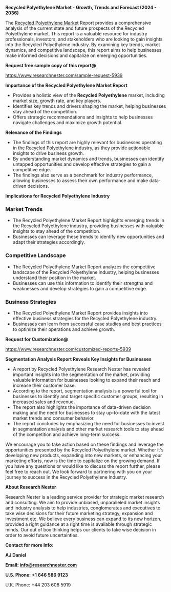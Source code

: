 ﻿<a name="_hlk168570615"></a><a name="_hlk168498031"></a>**Recycled Polyethylene Market - Growth, Trends and Forecast (2024 - 2036)**

The [Recycled Polyethylene Market](https://www.researchnester.com/reports/recycled-polyethylene-market/5939) Report provides a comprehensive analysis of the current state and future prospects of the Recycled Polyethylene market. This report is a valuable resource for industry professionals, investors, and stakeholders who are looking to gain insights into the Recycled Polyethylene industry. By examining key trends, market dynamics, and competitive landscape, this report aims to help businesses make informed decisions and capitalize on emerging opportunities.

**Request free sample copy of this report@**

<https://www.researchnester.com/sample-request-5939> 

**Importance of the Recycled Polyethylene Market Report**

- Provides a holistic view of the **Recycled Polyethylene** market, including market size, growth rate, and key players.
- Identifies key trends and drivers shaping the market, helping businesses stay ahead of the competition.
- Offers strategic recommendations and insights to help businesses navigate challenges and maximize growth potential.

**Relevance of the Findings**

- The findings of this report are highly relevant for businesses operating in the Recycled Polyethylene industry, as they provide actionable insights to drive business growth.
- By understanding market dynamics and trends, businesses can identify untapped opportunities and develop effective strategies to gain a competitive edge.
- The findings also serve as a benchmark for industry performance, allowing businesses to assess their own performance and make data-driven decisions.

**Implications for Recycled Polyethylene Industry**
### **Market Trends**
- The Recycled Polyethylene Market Report highlights emerging trends in the Recycled Polyethylene industry, providing businesses with valuable insights to stay ahead of the competition.
- Businesses can leverage these trends to identify new opportunities and adapt their strategies accordingly.
### **Competitive Landscape**
- The Recycled Polyethylene Market Report analyzes the competitive landscape of the Recycled Polyethylene industry, helping businesses understand their position in the market.
- Businesses can use this information to identify their strengths and weaknesses and develop strategies to gain a competitive edge.
### **Business Strategies**
- The Recycled Polyethylene Market Report provides insights into effective business strategies for the Recycled Polyethylene industry.
- Businesses can learn from successful case studies and best practices to optimize their operations and achieve growth.

**Request for Customization@**

<https://www.researchnester.com/customized-reports-5939> 

**Segmentation Analysis Report Reveals Key Insights for Businesses**

- A report by Recycled Polyethylene Research Nester has revealed important insights into the segmentation of the market, providing valuable information for businesses looking to expand their reach and increase their customer base.
- According to the report, segmentation analysis is a powerful tool for businesses to identify and target specific customer groups, resulting in increased sales and revenue.
- The report also highlights the importance of data-driven decision making and the need for businesses to stay up-to-date with the latest market trends and consumer behavior.
- The report concludes by emphasizing the need for businesses to invest in segmentation analysis and other market research tools to stay ahead of the competition and achieve long-term success.

We encourage you to take action based on these findings and leverage the opportunities presented by the Recycled Polyethylene market. Whether it's developing new products, expanding into new markets, or enhancing your marketing efforts, now is the time to capitalize on the growing demand. If you have any questions or would like to discuss the report further, please feel free to reach out. We look forward to partnering with you on your journey to success in the Recycled Polyethylene Industry.

**About Research Nester**

Research Nester is a leading service provider for strategic market research and consulting. We aim to provide unbiased, unparalleled market insights and industry analysis to help industries, conglomerates and executives to take wise decisions for their future marketing strategy, expansion and investment etc. We believe every business can expand to its new horizon, provided a right guidance at a right time is available through strategic minds. Our out of box thinking helps our clients to take wise decision in order to avoid future uncertainties.

**Contact for more Info:**

**AJ Daniel**

**Email: info@researchnester.com**

**U.S. Phone: +1 646 586 9123**

U.K. Phone: +44 203 608 5919



